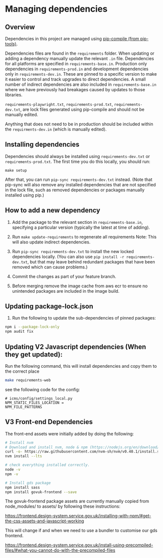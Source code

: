 # Managing dependencies

## Overview

Dependencies in this project are managed using
[pip-compile  (from pip-tools)](https://github.com/jazzband/pip-tools).

Dependencies files are found in the `requirements` folder. When updating or adding a dependency manually update the relevant `.in` file. 
Dependencies for all platforms are specified in `requirements-base.in`.
Production only dependencies in `requirements-prod.in` and development dependencies only in `requirements-dev.in`.
These are pinned to a specific version to make it easier to control
and track upgrades to direct dependencies. A small number of indirect dependencies are also
included in `requirements-base.in` where we have previously had breakages caused by updates to
those libraries.

`requirements-playwright.txt`,  `requirements-prod.txt`,  `requirements-dev.txt`, are lock files generated using pip-compile and should not be manually edited.

Anything that does not need to be in production should be included within the `requirments-dev.in` (which is manually edited).

## Installing dependencies

Dependencies should always be installed using `requirements-dev.txt` or `requirements-prod.txt`. The first time you do this locally,
you should run:

```shell
make setup
```

After that, you can run `pip-sync requirements-dev.txt` instead.
(Note that pip-sync will also remove any installed dependencies that are not specified in the
lock file, such as removed dependencies or packages manually installed using pip.)

## How to add a new dependency

1. Add the package to the relevant section in `requirements-base.in`, specifying a particular version
   (typically the latest at time of adding).

2. Run `make update-requirements` to regenerate all requirements
  Note: This will also update indirect dependencies.

3. Run `pip-sync requirements-dev.txt` to install the new locked dependencies locally. (You can also use
   `pip install -r requirements-dev.txt`, but that may leave behind redundant packages that
   have been removed which can cause problems.)

4. Commit the changes as part of your feature branch.

5. Before merging remove the image cache from aws ecr to ensure no unintended packages are included in the image build.

## Updating package-lock.json

1. Run the following to update the sub-dependencies of pinned packages:
```bash
npm i --package-lock-only
npm audit fix
```

## Updating V2 Javascript dependencies (When they get updated):
Run the following command, this will install dependencies and copy them to the correct place

```bash
make requirements-web
```

see the following code for the config:

```
# icms/config/settings_local.py
NPM_STATIC_FILES_LOCATION =
NPM_FILE_PATTERNS
```

## V3 Front-end Dependencies

The front-end assets were initially added by doing the following:

```bash
# Install nvm
# Download and install nvm, node & npm (https://nodejs.org/en/download/package-manager)
curl -o- https://raw.githubusercontent.com/nvm-sh/nvm/v0.40.1/install.sh | bash
nvm install --lts

# check everything installed correctly.
node -v
npm -v

# Install gds package
npm install sass
npm install govuk-frontend --save
```

The govuk-frontend package assets are currently manually copied from node_modules/ to assets/ by following these instructions:

https://frontend.design-system.service.gov.uk/installing-with-npm/#get-the-css-assets-and-javascript-working

This will change if and when we need to use a bundler to customise our gds frontend.

https://frontend.design-system.service.gov.uk/install-using-precompiled-files/#what-you-cannot-do-with-the-precompiled-files
